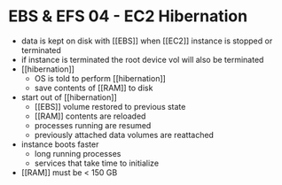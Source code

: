 # EBS & EFS 04 - EC2 Hibernation

- data is kept on disk with [[EBS]] when [[EC2]] instance is stopped or terminated
- if instance is terminated the root device vol will also be terminated
- [[hibernation]]
  - OS is told to perform [[hibernation]]
  - save contents of [[RAM]] to disk
- start out of [[hibernation]]
  - [[EBS]] volume restored to previous state
  - [[RAM]] contents are reloaded
  - processes running are resumed
  - previously attached data volumes are reattached 
- instance boots faster
  - long running processes
  - services that take time to initialize
- [[RAM]] must be < 150 GB